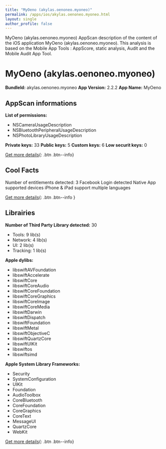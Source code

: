 ```yaml
---
title: "MyOeno (akylas.oenoneo.myoneo)"
permalink: /apps/ios/akylas.oenoneo.myoneo.html
layout: single
author_profile: false
---
```

MyOeno (akylas.oenoneo.myoneo) AppScan description of the content of the iOS application MyOeno (akylas.oenoneo.myoneo). This analysis is based on the Mobile App Tools : AppScore, static analysis, Audit and the Mobile Audit App Tool.

# MyOeno (akylas.oenoneo.myoneo)

**BundleId:** akylas.oenoneo.myoneo
**App Version:** 2.2.2
**App Name:** MyOeno


## AppScan informations 

**List of permissions:** 
- NSCameraUsageDescription
- NSBluetoothPeripheralUsageDescription
- NSPhotoLibraryUsageDescription
  
  
**Private keys:** 33
**Public keys:** 5
**Custom keys:** 6
**Low securit keys:** 0
  
[Get more details](/pricing.html){: .btn .btn--info}

## Cool Facts

Number of entitlements detected: 3
Facebook Login detected
Native App
supported devices iPhone & iPad
support multiple languages
  
[Get more details](/pricing.html){: .btn .btn--info }

## Librairies 
**Number of Third Party Library detected:** 30
- Tools: 9 lib(s)
- Network: 4 lib(s)
- UI: 2 lib(s)
- Tracking: 1 lib(s)


**Apple dylibs:**
- libswiftAVFoundation
- libswiftAccelerate
- libswiftCore
- libswiftCoreAudio
- libswiftCoreFoundation
- libswiftCoreGraphics
- libswiftCoreImage
- libswiftCoreMedia
- libswiftDarwin
- libswiftDispatch
- libswiftFoundation
- libswiftMetal
- libswiftObjectiveC
- libswiftQuartzCore
- libswiftUIKit
- libswiftos
- libswiftsimd


**Apple System Library Frameworks:**
- Security
- SystemConfiguration
- UIKit
- Foundation
- AudioToolbox
- CoreBluetooth
- CoreFoundation
- CoreGraphics
- CoreText
- MessageUI
- QuartzCore
- WebKit


  
[Get more details](/pricing.html){: .btn .btn--info}

